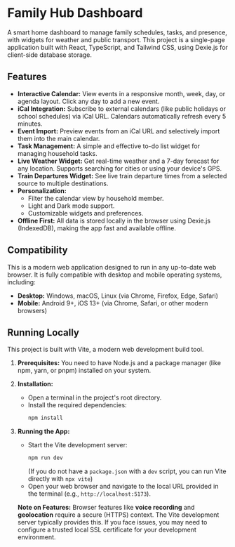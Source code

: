 # Family Hub Dashboard

A smart home dashboard to manage family schedules, tasks, and presence, with widgets for weather and public transport. This project is a single-page application built with React, TypeScript, and Tailwind CSS, using Dexie.js for client-side database storage.

## Features

- **Interactive Calendar:** View events in a responsive month, week, day, or agenda layout. Click any day to add a new event.
- **iCal Integration:** Subscribe to external calendars (like public holidays or school schedules) via iCal URL. Calendars automatically refresh every 5 minutes.
- **Event Import:** Preview events from an iCal URL and selectively import them into the main calendar.
- **Task Management:** A simple and effective to-do list widget for managing household tasks.
- **Live Weather Widget:** Get real-time weather and a 7-day forecast for any location. Supports searching for cities or using your device's GPS.
- **Train Departures Widget:** See live train departure times from a selected source to multiple destinations.
- **Personalization:**
    - Filter the calendar view by household member.
    - Light and Dark mode support.
    - Customizable widgets and preferences.
- **Offline First:** All data is stored locally in the browser using Dexie.js (IndexedDB), making the app fast and available offline.

## Compatibility

This is a modern web application designed to run in any up-to-date web browser. It is fully compatible with desktop and mobile operating systems, including:

-   **Desktop:** Windows, macOS, Linux (via Chrome, Firefox, Edge, Safari)
-   **Mobile:** Android 9+, iOS 13+ (via Chrome, Safari, or other modern browsers)

## Running Locally

This project is built with Vite, a modern web development build tool.

1.  **Prerequisites:** You need to have Node.js and a package manager (like npm, yarn, or pnpm) installed on your system.

2.  **Installation:**
    -   Open a terminal in the project's root directory.
    -   Install the required dependencies:
        ```bash
        npm install
        ```

3.  **Running the App:**
    -   Start the Vite development server:
        ```bash
        npm run dev 
        ```
        (If you do not have a `package.json` with a `dev` script, you can run Vite directly with `npx vite`)
    -   Open your web browser and navigate to the local URL provided in the terminal (e.g., `http://localhost:5173`).

    **Note on Features:** Browser features like **voice recording** and **geolocation** require a secure (HTTPS) context. The Vite development server typically provides this. If you face issues, you may need to configure a trusted local SSL certificate for your development environment.

